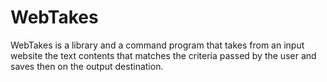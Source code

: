 # WebTakes

WebTakes is a library and a command program that takes from an input website the text contents that matches the criteria passed by the user and saves then on the output destination.
